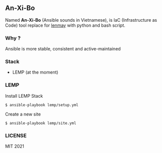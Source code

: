 ## An-Xi-Bo

Named **An-Xi-Bo** (Ansible sounds in Vietnamese), is IaC (Infrastructure as Code) tool replace for [lenmay](https://github.com/khanhicetea/lenmay) with python and bash script.

### Why ?

Ansible is more stable, consistent and active-maintained

### Stack

- LEMP (at the moment)

### LEMP

Install LEMP Stack

```
$ ansible-playbook lemp/setup.yml
```

Create a new site

```
$ ansible-playbook lemp/site.yml
```

### LICENSE

MIT 2021